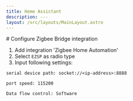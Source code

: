 ```yaml
---
title: Home Assistant
description: ---
layout: /src/layouts/MainLayout.astro
---
```


# Configure Zigbee Bridge integration

1. Add integration 'Zigbee Home Automation'
2. Select `EZSP` as radio type
3. Input following settings:

```
serial device path: socket://<ip-address>:8888

port speed: 115200

Data flow control: Software
```